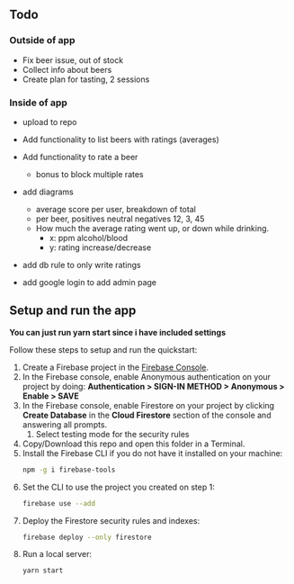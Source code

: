 ## Todo

### Outside of app

- Fix beer issue, out of stock
- Collect info about beers
- Create plan for tasting, 2 sessions

### Inside of app

- upload to repo
- Add functionality to list beers with ratings (averages)
- Add functionality to rate a beer
  - bonus to block multiple rates
- add diagrams
  - average score per user, breakdown of total
  - per beer, positives neutral negatives 12, 3, 45
  - How much the average rating went up, or down while drinking.
    - x: ppm alcohol/blood
    - y: rating increase/decrease
- add db rule to only write ratings

- add google login to add admin page

## Setup and run the app

**You can just run yarn start since i have included settings**

Follow these steps to setup and run the quickstart:

1.  Create a Firebase project in the [Firebase Console](https://console.firebase.google.com).
1.  In the Firebase console, enable Anonymous authentication on your project by doing: **Authentication > SIGN-IN METHOD > Anonymous > Enable > SAVE**
1.  In the Firebase console, enable Firestore on your project by clicking **Create Database** in the **Cloud Firestore** section of the console and answering all prompts.
    1.  Select testing mode for the security rules
1.  Copy/Download this repo and open this folder in a Terminal.
1.  Install the Firebase CLI if you do not have it installed on your machine:
    ```bash
    npm -g i firebase-tools
    ```
1.  Set the CLI to use the project you created on step 1:
    ```bash
    firebase use --add
    ```
1.  Deploy the Firestore security rules and indexes:
    ```bash
    firebase deploy --only firestore
    ```
1.  Run a local server:
    ```bash
    yarn start
    ```
